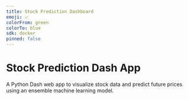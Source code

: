 ```yaml
---
title: Stock Prediction Dashboard
emoji: 📈
colorFrom: green
colorTo: blue
sdk: docker
pinned: false
---
```


# Stock Prediction Dash App
A Python Dash web app to visualize stock data and predict future prices using an ensemble machine learning model.